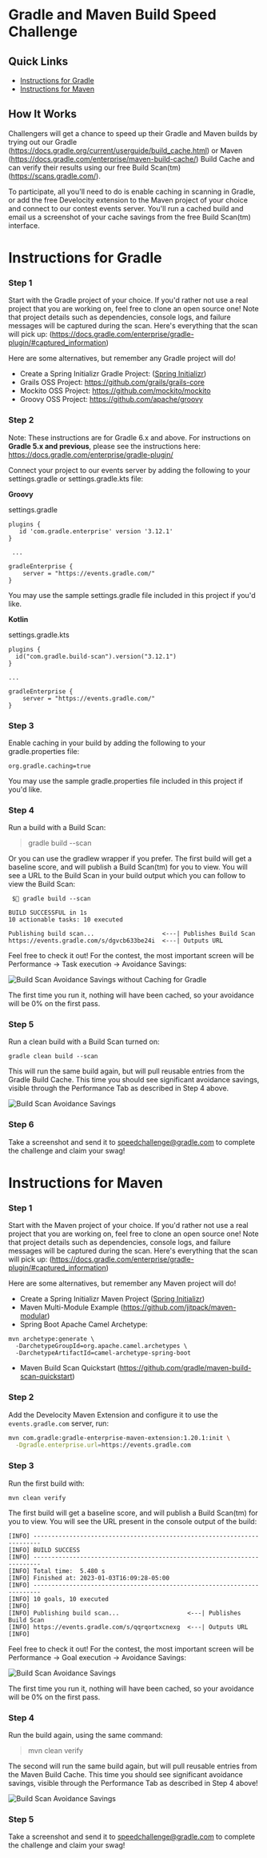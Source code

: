 # Gradle and Maven Build Speed Challenge

## Quick Links

- [Instructions for Gradle](#instructions-for-gradle)
- [Instructions for Maven](#instructions-for-maven)

## How It Works

Challengers will get a chance to speed up their Gradle and Maven builds by trying out our Gradle (https://docs.gradle.org/current/userguide/build_cache.html) or Maven (https://docs.gradle.com/enterprise/maven-build-cache/) Build Cache and can verify their results using our free Build Scan(tm)(https://scans.gradle.com/).

To participate, all you'll need to do is enable caching in scanning in Gradle, or add the free Develocity extension to the Maven project of your choice and connect to our contest events server. You'll run a cached build and email us a screenshot of your cache savings from the free Build Scan(tm) interface. 

# Instructions for Gradle

### Step 1 

Start with the Gradle project of your choice.  If you'd rather not use a real project that you are working on, feel free to clone an open source one!  Note that project details such as dependencies, console logs, and failure messages will be captured during the scan.  Here's everything that the scan will pick up:  (https://docs.gradle.com/enterprise/gradle-plugin/#captured_information)

Here are some alternatives, but remember any Gradle project will do!

 - Create a Spring Initializr Gradle Project: ([Spring Initializr](https://start.spring.io/#!type=gradle-project-kotlin&language=java&platformVersion=3.0.1&packaging=jar&jvmVersion=11&groupId=com.speedchallenge&artifactId=gradledemo&name=gradledemo&description=Demo%20project%20for%20the%20Gradle%20and%20Maven%20Speed%20Challenge&packageName=com.speedchallenge.gradledemo))
 - Grails OSS Project:  https://github.com/grails/grails-core
 - Mockito OSS Project: https://github.com/mockito/mockito
 - Groovy OSS Project:  https://github.com/apache/groovy

### Step 2

Note:  These instructions are for Gradle 6.x and above.  For instructions on **Gradle 5.x and previous**, please see the instructions here: https://docs.gradle.com/enterprise/gradle-plugin/ 

Connect your project to our events server by adding the following to your settings.gradle or settings.gradle.kts file:

**Groovy**

settings.gradle
```
plugins {
   id 'com.gradle.enterprise' version '3.12.1'
}

 ...

gradleEnterprise {
    server = "https://events.gradle.com/"
}
```
You may use the sample settings.gradle file included in this project if you'd like.

**Kotlin**

settings.gradle.kts
```
plugins {
  id("com.gradle.build-scan").version("3.12.1")
}

...

gradleEnterprise {
    server = "https://events.gradle.com/"
}
```

### Step 3

Enable caching in your build by adding the following to your gradle.properties file:

```
org.gradle.caching=true
```
You may use the sample gradle.properties file included in this project if you'd like.

### Step 4

Run a build with a Build Scan:

>gradle build --scan

Or you can use the gradlew wrapper if you prefer. The first build will get a baseline score, and will publish a Build Scan(tm) for you to view. You will see a URL to the Build Scan in your build output which you can follow to view the Build Scan:

```
 $ gradle build --scan

BUILD SUCCESSFUL in 1s
10 actionable tasks: 10 executed

Publishing build scan...                   <---| Publishes Build Scan
https://events.gradle.com/s/dgvcb633be24i  <---| Outputs URL
```

Feel free to check it out! For the contest, the most important screen will be Performance -> Task execution -> Avoidance Savings:

![Build Scan Avoidance Savings without Caching for Gradle](build-scan-performance-goals-0-avoid-gradle.jpg)

The first time you run it, nothing will have been cached, so your avoidance will be 0% on the first pass.

### Step 5

Run a clean build with a Build Scan turned on: 

```
gradle clean build --scan
```

This will run the same build again, but will pull reusable entries from the Gradle Build Cache.  This time you should see significant avoidance savings, visible through the Performance Tab as described in Step 4 above.

![Build Scan Avoidance Savings](build-scan-performance-goals-gradle.jpg)

### Step 6

Take a screenshot and send it to speedchallenge@gradle.com to complete the challenge and claim your swag!

# Instructions for Maven

### Step 1

Start with the Maven project of your choice.  If you'd rather not use a real project that you are working on, feel free to clone an open source one!  Note that project details such as dependencies, console logs, and failure messages will be captured during the scan. Here's everything that the scan will pick up:  (https://docs.gradle.com/enterprise/gradle-plugin/#captured_information)

Here are some alternatives, but remember any Maven project will do!

- Create a Spring Initializr Maven Project ([Spring Initializr](https://start.spring.io/#!type=maven-project&language=java&platformVersion=3.0.1&packaging=jar&jvmVersion=11&groupId=com.speedchallenge&artifactId=mavendemo&name=mavendemo&description=Demo%20project%20for%20the%20Gradle%20and%20Maven%20Speed%20Challenge&packageName=com.speedchallenge.mavendemo))
- Maven Multi-Module Example (https://github.com/jitpack/maven-modular)
- Spring Boot Apache Camel Archetype:
```
mvn archetype:generate \
  -DarchetypeGroupId=org.apache.camel.archetypes \
  -DarchetypeArtifactId=camel-archetype-spring-boot
```
- Maven Build Scan Quickstart (https://github.com/gradle/maven-build-scan-quickstart)

### Step 2

Add the Develocity Maven Extension and configure it to use the `events.gradle.com` server, run:

```sh
mvn com.gradle:gradle-enterprise-maven-extension:1.20.1:init \
  -Dgradle.enterprise.url=https://events.gradle.com
```

### Step 3

Run the first build with:

```
mvn clean verify
```

The first build will get a baseline score, and will publish a Build Scan(tm) for you to view. You will see the URL present in the console output of the build:

```
[INFO] ------------------------------------------------------------------------
[INFO] BUILD SUCCESS
[INFO] ------------------------------------------------------------------------
[INFO] Total time:  5.480 s
[INFO] Finished at: 2023-01-03T16:09:28-05:00
[INFO] ------------------------------------------------------------------------
[INFO] 10 goals, 10 executed
[INFO] 
[INFO] Publishing build scan...                   <---| Publishes Build Scan
[INFO] https://events.gradle.com/s/qqrqortxcnexg  <---| Outputs URL
[INFO] 
```

 Feel free to check it out!  For the contest, the most important screen will be Performance -> Goal execution -> Avoidance Savings:

![Build Scan Avoidance Savings](build-scan-performance-goals-0-avoid.jpg)

The first time you run it, nothing will have been cached, so your avoidance will be 0% on the first pass.

### Step 4
  
Run the build again, using the same command:

>mvn clean verify

The second will run the same build again, but will pull reusable entries from the Maven Build Cache.  This time you should see significant avoidance savings, visible through the Performance Tab as described in Step 4 above!

![Build Scan Avoidance Savings](build-scan-performance-goals.jpg)

### Step 5

Take a screenshot and send it to speedchallenge@gradle.com to complete the challenge and claim your swag!

